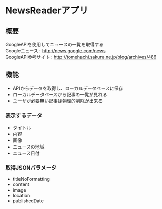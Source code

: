# NewsReaderアプリ

## 概要
GoogleAPIを使用してニュースの一覧を取得する  
Googleニュース : http://news.google.com/news  
GoogleAPI参考サイト : http://tomehachi.sakura.ne.jp/blog/archives/486  

## 機能
* APIからデータを取得し、ローカルデータベースに保存
* ローカルデータベースから記事の一覧が見れる
* ユーザが必要無い記事は物理的削除が出来る

### 表示するデータ
* タイトル
* 内容
* 画像
* ニュースの地域
* ニュース日付

### 取得JSONパラメータ
* titleNoFormatting
* content
* image
* location
* publishedDate

